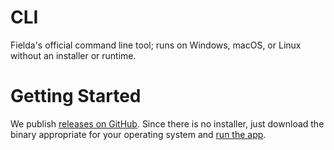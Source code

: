 # CLI
Fielda's official command line tool; runs on Windows, macOS, or Linux without an installer or runtime.

# Getting Started

We publish [releases on GitHub](https://github.com/fielda/cli/releases). Since
there is no installer, just download the binary appropriate for your operating
system and [run the app](https://en.wikipedia.org/wiki/Command-line_interface).

